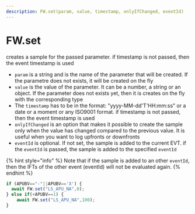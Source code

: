 ```yaml
---
description: FW.set(param, value, timestamp, onlyIfChanged, eventId)
---
```


# FW.set

creates a sample for the passed parameter. if timestamp is not passed, then the event timestamp is used



* `param` is a string and is the name of the parameter that will be created. If the parametre does not exists, it will be created on the fly
* `value` is the value of the parameter. It can be a number, a string or an object. If the parameter does not exists yet, then it is creates on the fly with the corresponding type
* The `timestamp` has to be in the format: "yyyy-MM-dd'T'HH:mm:ss" or a date or a moment or any ISO9001 format. if timestamp is not passed, then the event timestamp is used
* `onlyIfChanged` is an option that makes it possible to create the sample only when the value has changed compared to the previous value. It is useful when you want to log upfronts or downfronts
* `eventId` is optional. If not set, the sample is added to the current EVT. if the `eventId` is passed, the sample is added to the specified `eventId`

{% hint style="info" %}
Note that if the sample is added to an other `eventId`, then the IFTs of the other event (eventId) will not be evaluated again.
{% endhint %}

```javascript
if (APUBV=="-"||APUBV=='X') {
  await FW.set("LS_APU_NA",0);
} else if(+APUBV==1) {
	await FW.set("LS_APU_NA",100);
}
```
